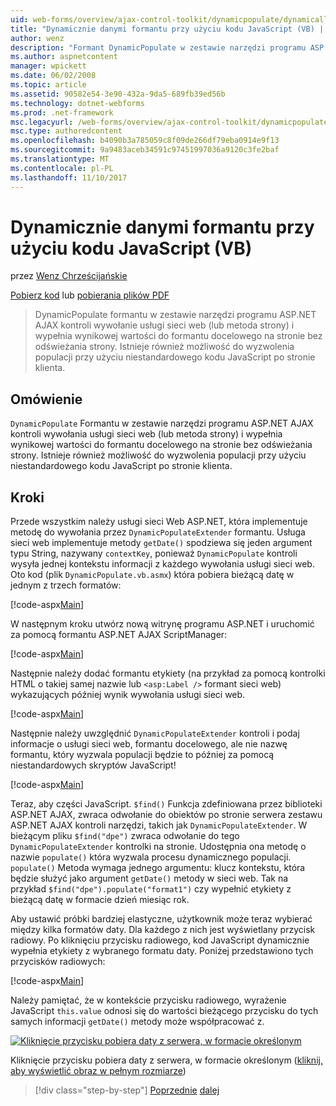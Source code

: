 ```yaml
---
uid: web-forms/overview/ajax-control-toolkit/dynamicpopulate/dynamically-populating-a-control-using-javascript-code-vb
title: "Dynamicznie danymi formantu przy użyciu kodu JavaScript (VB) | Dokumentacja firmy Microsoft"
author: wenz
description: "Formant DynamicPopulate w zestawie narzędzi programu ASP.NET AJAX kontroli wywołania usługi sieci web (lub metoda strony) i wypełnia wartość wynikową w formancie docelowym t..."
ms.author: aspnetcontent
manager: wpickett
ms.date: 06/02/2008
ms.topic: article
ms.assetid: 90582e54-3e90-432a-9da5-689fb39ed56b
ms.technology: dotnet-webforms
ms.prod: .net-framework
msc.legacyurl: /web-forms/overview/ajax-control-toolkit/dynamicpopulate/dynamically-populating-a-control-using-javascript-code-vb
msc.type: authoredcontent
ms.openlocfilehash: b4090b3a785059c8f09de266df79eba0914e9f13
ms.sourcegitcommit: 9a9483aceb34591c97451997036a9120c3fe2baf
ms.translationtype: MT
ms.contentlocale: pl-PL
ms.lasthandoff: 11/10/2017
---
```

<a name="dynamically-populating-a-control-using-javascript-code-vb"></a>Dynamicznie danymi formantu przy użyciu kodu JavaScript (VB)
====================
przez [Wenz Chrześcijańskie](https://github.com/wenz)

[Pobierz kod](http://download.microsoft.com/download/d/8/f/d8f2f6f9-1b7c-46ad-9252-e1fc81bdea3e/dynamicpopulate1.vb.zip) lub [pobierania plików PDF](http://download.microsoft.com/download/b/6/a/b6ae89ee-df69-4c87-9bfb-ad1eb2b23373/dynamicpopulate1VB.pdf)

> DynamicPopulate formantu w zestawie narzędzi programu ASP.NET AJAX kontroli wywołanie usługi sieci web (lub metoda strony) i wypełnia wynikowej wartości do formantu docelowego na stronie bez odświeżania strony. Istnieje również możliwość do wyzwolenia populacji przy użyciu niestandardowego kodu JavaScript po stronie klienta.


## <a name="overview"></a>Omówienie

`DynamicPopulate` Formantu w zestawie narzędzi programu ASP.NET AJAX kontroli wywołania usługi sieci web (lub metoda strony) i wypełnia wynikowej wartości do formantu docelowego na stronie bez odświeżania strony. Istnieje również możliwość do wyzwolenia populacji przy użyciu niestandardowego kodu JavaScript po stronie klienta.

## <a name="steps"></a>Kroki

Przede wszystkim należy usługi sieci Web ASP.NET, która implementuje metodę do wywołania przez `DynamicPopulateExtender` formantu. Usługa sieci web implementuje metody `getDate()` spodziewa się jeden argument typu String, nazywany `contextKey`, ponieważ `DynamicPopulate` kontroli wysyła jednej kontekstu informacji z każdego wywołania usługi sieci web. Oto kod (plik `DynamicPopulate.vb.asmx`) która pobiera bieżącą datę w jednym z trzech formatów:

[!code-aspx[Main](dynamically-populating-a-control-using-javascript-code-vb/samples/sample1.aspx)]

W następnym kroku utwórz nową witrynę programu ASP.NET i uruchomić za pomocą formantu ASP.NET AJAX ScriptManager:

[!code-aspx[Main](dynamically-populating-a-control-using-javascript-code-vb/samples/sample2.aspx)]

Następnie należy dodać formantu etykiety (na przykład za pomocą kontrolki HTML o takiej samej nazwie lub `<asp:Label />` formant sieci web) wykazujących później wynik wywołania usługi sieci web.

[!code-aspx[Main](dynamically-populating-a-control-using-javascript-code-vb/samples/sample3.aspx)]

Następnie należy uwzględnić `DynamicPopulateExtender` kontroli i podaj informacje o usługi sieci web, formantu docelowego, ale nie nazwę formantu, który wyzwala populacji będzie to później za pomocą niestandardowych skryptów JavaScript!

[!code-aspx[Main](dynamically-populating-a-control-using-javascript-code-vb/samples/sample4.aspx)]

Teraz, aby części JavaScript. `$find()` Funkcja zdefiniowana przez biblioteki ASP.NET AJAX, zwraca odwołanie do obiektów po stronie serwera zestawu ASP.NET AJAX kontroli narzędzi, takich jak `DynamicPopulateExtender`. W bieżącym pliku `$find("dpe")` zwraca odwołanie do tego `DynamicPopulateExtender` kontrolki na stronie. Udostępnia ona metodę o nazwie `populate()` która wyzwala procesu dynamicznego populacji. `populate()` Metoda wymaga jednego argumentu: klucz kontekstu, która będzie służyć jako argument `getDate()` metody w sieci web. Tak na przykład `$find("dpe").populate("format1")` czy wypełnić etykiety z bieżącą datę w formacie dzień miesiąc rok.

Aby ustawić próbki bardziej elastyczne, użytkownik może teraz wybierać między kilka formatów daty. Dla każdego z nich jest wyświetlany przycisk radiowy. Po kliknięciu przycisku radiowego, kod JavaScript dynamicznie wypełnia etykiety z wybranego formatu daty. Poniżej przedstawiono tych przycisków radiowych:

[!code-aspx[Main](dynamically-populating-a-control-using-javascript-code-vb/samples/sample5.aspx)]

Należy pamiętać, że w kontekście przycisku radiowego, wyrażenie JavaScript `this.value` odnosi się do wartości bieżącego przycisku do tych samych informacji `getDate()` metody może współpracować z.


[![Kliknięcie przycisku pobiera daty z serwera, w formacie określonym](dynamically-populating-a-control-using-javascript-code-vb/_static/image2.png)](dynamically-populating-a-control-using-javascript-code-vb/_static/image1.png)

Kliknięcie przycisku pobiera daty z serwera, w formacie określonym ([kliknij, aby wyświetlić obraz w pełnym rozmiarze](dynamically-populating-a-control-using-javascript-code-vb/_static/image3.png))

>[!div class="step-by-step"]
[Poprzednie](dynamically-populating-a-control-vb.md)
[dalej](using-dynamicpopulate-with-a-user-control-and-javascript-vb.md)
